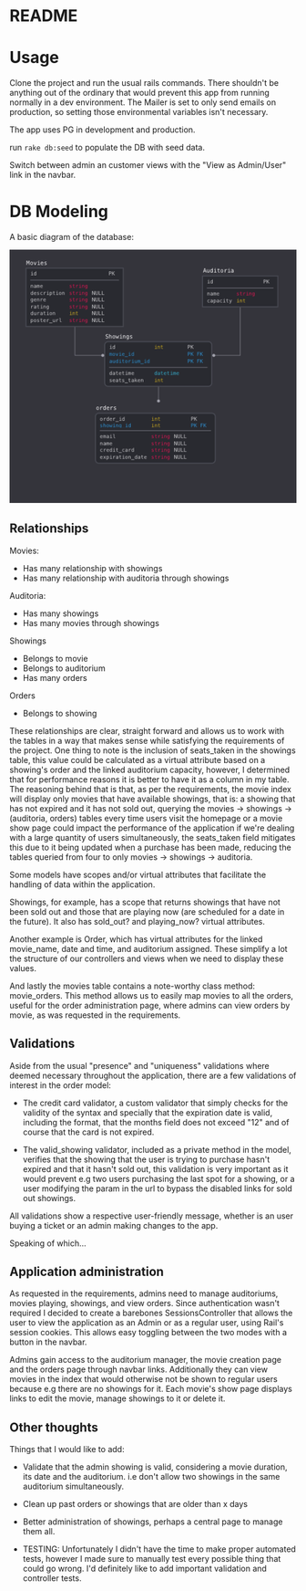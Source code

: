 # README

# Usage

Clone the project and run the usual rails commands. There shouldn't be anything out of the ordinary that would prevent this app from running normally in a dev environment. The Mailer is set to only send emails on production, so setting those environmental variables isn't necessary.

The app uses PG in development and production.

run ``` rake db:seed ``` to populate the DB with seed data.

Switch between admin an customer views with the "View as Admin/User" link in the navbar.

# DB Modeling

A basic diagram of the database:

![diagram](diagram.png "Diagram")

## Relationships

Movies: 
* Has many relationship with showings
* Has many relationship with auditoria through showings

Auditoria:
* Has many showings
* Has many movies through showings

Showings
* Belongs to movie
* Belongs to auditorium
* Has many orders

Orders
* Belongs to showing

These relationships are clear, straight forward and allows us to work with the tables in a way that makes sense while satisfying the requirements of the project.
One thing to note is the inclusion of seats_taken in the showings table, this value could be calculated as a virtual attribute based on a showing's order and the linked auditorium capacity, however, I determined that for performance reasons it is better to have it as a column in my table. The reasoning behind that is that, as per the requirements, the movie index will display only movies that have available showings, that is: a showing that has not expired and it has not sold out, querying the movies -> showings -> (auditoria, orders) tables every time users visit the homepage or a movie show page could impact the performance of the application if we're dealing with a large quantity of users simultaneously, the seats_taken field mitigates this due to it being updated when a purchase has been made, reducing the tables queried from four to only movies -> showings -> auditoria.

Some models have scopes and/or virtual attributes that facilitate the handling of data within the application.

Showings, for example, has a scope that returns showings that have not been sold out and those that are playing now (are scheduled for a date in the future). It also has sold_out? and playing_now? virtual attributes.

Another example is Order, which has virtual attributes for the linked movie_name, date and time, and auditorium assigned. These simplify a lot the structure of our controllers and views when we need to display these values.

And lastly the movies table contains a note-worthy class method: movie_orders. This method allows us to easily map movies to all the orders, useful for the order administration page, where admins can view orders by movie, as was requested in the requirements. 

## Validations

Aside from the usual "presence" and "uniqueness" validations where deemed necessary throughout the application, there are a few validations of interest in the order model:

* The credit card validator, a custom validator that simply checks for the validity of the syntax and specially that the expiration date is valid, including the format, that the months field does not exceed "12" and of course that the card is not expired.

* The valid_showing validator, included as a private method in the model, verifies that the showing that the user is trying to purchase hasn't expired and that it hasn't sold out, this validation is very important as it would prevent e.g two users purchasing the last spot for a showing, or a user modifying the param in the url to bypass the disabled links for sold out showings.

All validations show a respective user-friendly message, whether is an user buying a ticket or an admin making changes to the app.

Speaking of which...

## Application administration

As requested in the requirements, admins need to manage auditoriums, movies playing, showings, and view orders. Since authentication wasn't required I decided to create a barebones SessionsController that allows the user to view the application as an Admin or as a regular user, using Rail's session cookies. This allows easy toggling between the two modes with a button in the navbar. 

Admins gain access to the auditorium manager, the movie creation page and the orders page through navbar links. Additionally they can view movies in the index that would otherwise not be shown to regular users because e.g there are no showings for it. Each movie's show page displays links to edit the movie, manage showings to it or delete it.

## Other thoughts

Things that I would like to add:

* Validate that the admin showing is valid, considering a movie duration, its date and the auditorium. i.e don't allow two showings in the same auditorium simultaneously.

* Clean up past orders or showings that are older than x days

* Better administration of showings, perhaps a central page to manage them all.

* TESTING: Unfortunately I didn't have the time to make proper automated tests, however I made sure to manually test every possible thing that could go wrong. I'd definitely like to add important validation and controller tests.





